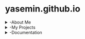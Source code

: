 # yasemin.github.io
<details>
<summary>-About Me</summary>
Hi, I'm Yasemin Derin and I'm a 10th grader in Hisar Schools. I will upload my projects, codes, documentations and ideas here this year. 

  * I am taking AP Computer Science Principles

* I like reading and math

* Gmail: yasemin.obek@hisarschool.k12.tr 
</details>

<details>
<summary>-My Projects</summary>

  *[You can see my video from here](https://drive.google.com/file/d/1CfISpXEdErXukGdaux8WMcPuQCSN4EzL/view?usp=sharing]

*https://scratch.mit.edu/projects/1213290539/editor
</details>

<details>
<summary>-Documentation</summary>

  This is a documentation of problems I have faced and how I overcame them
## Problems I faced:
I faced problems such as my github site not opening and not being able to upload videos.
## How I fixed them:
First, I analyzed what the problem was.
Then, I tried to think of ways I can fix them and asked for help from my teacher and friend. 
After that, I applied the solution such as trying to upload my video from google drive instead of saved folders.
</details>

